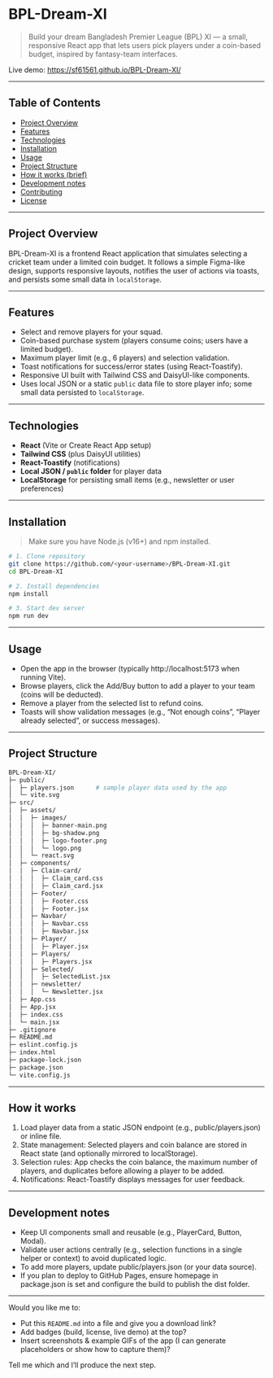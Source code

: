 # BPL-Dream-XI

> Build your dream Bangladesh Premier League (BPL) XI — a small, responsive React app that lets users pick players under a coin-based budget, inspired by fantasy-team interfaces.

Live demo: https://sf61561.github.io/BPL-Dream-XI/  

---

## Table of Contents

- [Project Overview](#project-overview)  
- [Features](#features)  
- [Technologies](#technologies)  
- [Installation](#installation)  
- [Usage](#usage)  
- [Project Structure](#project-structure)  
- [How it works (brief)](#how-it-works-brief)  
- [Development notes](#development-notes)  
- [Contributing](#contributing)  
- [License](#license)

---

## Project Overview

BPL-Dream-XI is a frontend React application that simulates selecting a cricket team under a limited coin budget. It follows a simple Figma-like design, supports responsive layouts, notifies the user of actions via toasts, and persists some small data in `localStorage`.

---

## Features

- Select and remove players for your squad.  
- Coin-based purchase system (players consume coins; users have a limited budget).  
- Maximum player limit (e.g., 6 players) and selection validation.  
- Toast notifications for success/error states (using React-Toastify).  
- Responsive UI built with Tailwind CSS and DaisyUI-like components.  
- Uses local JSON or a static `public` data file to store player info; some small data persisted to `localStorage`.

---

## Technologies

- **React** (Vite or Create React App setup)  
- **Tailwind CSS** (plus DaisyUI utilities)  
- **React-Toastify** (notifications)  
- **Local JSON / `public` folder** for player data  
- **LocalStorage** for persisting small items (e.g., newsletter or user preferences)

---

## Installation

> Make sure you have Node.js (v16+) and npm installed.

```bash
# 1. Clone repository
git clone https://github.com/<your-username>/BPL-Dream-XI.git
cd BPL-Dream-XI

# 2. Install dependencies
npm install

# 3. Start dev server
npm run dev

```

---

## Usage

- Open the app in the browser (typically http://localhost:5173 when running Vite).
- Browse players, click the Add/Buy button to add a player to your team (coins will be deducted).
- Remove a player from the selected list to refund coins.
- Toasts will show validation messages (e.g., “Not enough coins”, “Player already selected”, or success messages).

---

## Project Structure

```bash
BPL-Dream-XI/
├─ public/
│  ├─ players.json      # sample player data used by the app
│  └─ vite.svg
├─ src/
│  ├─ assets/
│  │  ├─ images/
│  │  │  ├─ banner-main.png
│  │  │  ├─ bg-shadow.png
│  │  │  ├─ logo-footer.png
│  │  │  └─ logo.png
│  │  └─ react.svg
│  ├─ components/
│  │  ├─ Claim-card/
│  │  │  ├─ Claim_card.css
│  │  │  ├─ Claim_card.jsx
│  │  ├─ Footer/
│  │  │  ├─ Footer.css
│  │  │  ├─ Footer.jsx
│  │  ├─ Navbar/
│  │  │  ├─ Navbar.css
│  │  │  ├─ Navbar.jsx
│  │  ├─ Player/
│  │  │  ├─ Player.jsx
│  │  ├─ Players/
│  │  │  ├─ Players.jsx
│  │  ├─ Selected/
│  │  │  ├─ SelectedList.jsx
│  │  ├─ newsletter/
│  │  │  └─ Newsletter.jsx
│  ├─ App.css
│  ├─ App.jsx
│  ├─ index.css
│  └─ main.jsx
├─ .gitignore
├─ README.md
├─ eslint.config.js
├─ index.html
├─ package-lock.json
├─ package.json
└─ vite.config.js
```
---

## How it works

1. Load player data from a static JSON endpoint (e.g., public/players.json) or inline file.
2. State management: Selected players and coin balance are stored in React state (and optionally mirrored to localStorage).
3. Selection rules: App checks the coin balance, the maximum number of players, and duplicates before allowing a player to be added.
4. Notifications: React-Toastify displays messages for user feedback.
---
## Development notes

- Keep UI components small and reusable (e.g., PlayerCard, Button, Modal).
- Validate user actions centrally (e.g., selection functions in a single helper or context) to avoid duplicated logic.
- To add more players, update public/players.json (or your data source).
- If you plan to deploy to GitHub Pages, ensure homepage in package.json is set and configure the build to publish the dist folder.
---

Would you like me to:

- Put this `README.md` into a file and give you a download link?  
- Add badges (build, license, live demo) at the top?  
- Insert screenshots & example GIFs of the app (I can generate placeholders or show how to capture them)?  

Tell me which and I’ll produce the next step.
